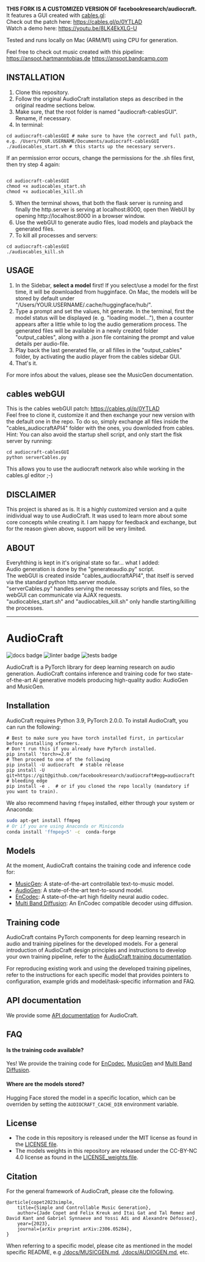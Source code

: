**THIS FORK IS A CUSTOMIZED VERSION OF facebookresearch/audiocraft.**<br>
It features a GUI created with [cables.gl](https://cables.gl):<br>
Check out the patch here: https://cables.gl/p/0YTLAD<br>
Watch a demo here: https://youtu.be/8LK4EkXLG-U<br>

Tested and runs locally on Mac (ARM/M1) using CPU for generation.<br>

Feel free to check out music created with this pipeline:<br>
https://ansoot.hartmanntobias.de
https://ansoot.bandcamp.com<br>

## INSTALLATION

1. Clone this repository.
2. Follow the original AudioCraft installation steps as described in the original readme sections below.
3. Make sure, that the root folder is named "audiocraft-cablesGUI". Rename, if necessary.
4. In terminal:

```shell
cd audiocraft-cablesGUI # make sure to have the correct and full path, e.g. /Users/YOUR.USERNAME/Documents/audiocraft-cablesGUI
./audiocables_start.sh # this starts up the necessary servers.

```

If an permission error occurs, change the permissions for the .sh files first, then try step 4 again:
```shell

cd audiocraft-cablesGUI
chmod +x audiocables_start.sh
chmod +x audiocables_kill.sh
```


5. When the terminal shows, that both the flask server is running and finally the http.server is serving at localhost:8000, open then WebUI by opening http://localhost:8000 in a browser window.
6. Use the webGUI to generate audio files, load models and playback the generated files.
7. To kill all processes and servers:
   
```shell
cd audiocraft-cablesGUI
./audiocables_kill.sh
```

## USAGE

1. In the Sidebar, **select a model** first! If you select/use a model for the first time, it will be downloaded from hugginface. On Mac, the models will be stored by default under "/Users/YOUR.USERNAME/.cache/huggingface/hub/".
2. Type a prompt and set the values, hit generate. In the terminal, first the model status will be displayed (e. g. "loading model..."), then a counter appears after a little while to log the audio gemeratiom process. The generated files will be available in a newly created folder "output_cables", along with a .json file containing the prompt and value details per audio-file.
3. Play back the last generated file, or all filles in the "output_cables" folder, by activating the audio player from the cables sidebar GUI.
4. That's it.

For more infos about the values, please see the MusicGen documentation.

## cables webGUI

This is the cables webGUI patch: https://cables.gl/p/0YTLAD<br>
Feel free to clone it, customize it and then exchange your new version with the default one in the repo. To do so, simply exchange all files inside
the "cables_audiocraftAPI4" folder with the ones, you downloded from cables.<br>
Hint: You can also avoid the startup shell script, and only start the flsk server by running:
```shell
cd audiocraft-cablesGUI
python serverCables.py
```
This allows you to use the audiocraft network also while working in the cables.gl editor ;-)


## DISCLAIMER

This project is shared as is. It is a highly customized version and a quite inidividual way to use AudioCraft. It was used to learn more about some core concepts while creating it. 
I am happy for feedback and exchange, but for the reason given above, support will be very limited.

## ABOUT

Everyhthing is kept in it's original state so far... what I added:<br>
Audio generation is done by the "generateaudio.py" script.<br>
The webGUI is created inside "cables_audiocraftAPI4", that itself is served via the standard python http.server module.<br>
"serverCables.py" handles serving the necessay scripts and files, so the webGUI can communicate via AJAX requests.<br>
"audiocables_start.sh" and "audiocables_kill.sh" only handle starting/killing the processes.<br>



---


# AudioCraft
![docs badge](https://github.com/facebookresearch/audiocraft/workflows/audiocraft_docs/badge.svg)
![linter badge](https://github.com/facebookresearch/audiocraft/workflows/audiocraft_linter/badge.svg)
![tests badge](https://github.com/facebookresearch/audiocraft/workflows/audiocraft_tests/badge.svg)

AudioCraft is a PyTorch library for deep learning research on audio generation. AudioCraft contains inference and training code
for two state-of-the-art AI generative models producing high-quality audio: AudioGen and MusicGen.


## Installation
AudioCraft requires Python 3.9, PyTorch 2.0.0. To install AudioCraft, you can run the following:

```shell
# Best to make sure you have torch installed first, in particular before installing xformers.
# Don't run this if you already have PyTorch installed.
pip install 'torch>=2.0'
# Then proceed to one of the following
pip install -U audiocraft  # stable release
pip install -U git+https://git@github.com/facebookresearch/audiocraft#egg=audiocraft  # bleeding edge
pip install -e .  # or if you cloned the repo locally (mandatory if you want to train).
```

We also recommend having `ffmpeg` installed, either through your system or Anaconda:
```bash
sudo apt-get install ffmpeg
# Or if you are using Anaconda or Miniconda
conda install 'ffmpeg<5' -c  conda-forge
```

## Models

At the moment, AudioCraft contains the training code and inference code for:
* [MusicGen](./docs/MUSICGEN.md): A state-of-the-art controllable text-to-music model.
* [AudioGen](./docs/AUDIOGEN.md): A state-of-the-art text-to-sound model.
* [EnCodec](./docs/ENCODEC.md): A state-of-the-art high fidelity neural audio codec.
* [Multi Band Diffusion](./docs/MBD.md): An EnCodec compatible decoder using diffusion.

## Training code

AudioCraft contains PyTorch components for deep learning research in audio and training pipelines for the developed models.
For a general introduction of AudioCraft design principles and instructions to develop your own training pipeline, refer to
the [AudioCraft training documentation](./docs/TRAINING.md).

For reproducing existing work and using the developed training pipelines, refer to the instructions for each specific model
that provides pointers to configuration, example grids and model/task-specific information and FAQ.


## API documentation

We provide some [API documentation](https://facebookresearch.github.io/audiocraft/api_docs/audiocraft/index.html) for AudioCraft.


## FAQ

#### Is the training code available?

Yes! We provide the training code for [EnCodec](./docs/ENCODEC.md), [MusicGen](./docs/MUSICGEN.md) and [Multi Band Diffusion](./docs/MBD.md).

#### Where are the models stored?

Hugging Face stored the model in a specific location, which can be overriden by setting the `AUDIOCRAFT_CACHE_DIR` environment variable.


## License
* The code in this repository is released under the MIT license as found in the [LICENSE file](LICENSE).
* The models weights in this repository are released under the CC-BY-NC 4.0 license as found in the [LICENSE_weights file](LICENSE_weights).


## Citation

For the general framework of AudioCraft, please cite the following.
```
@article{copet2023simple,
    title={Simple and Controllable Music Generation},
    author={Jade Copet and Felix Kreuk and Itai Gat and Tal Remez and David Kant and Gabriel Synnaeve and Yossi Adi and Alexandre Défossez},
    year={2023},
    journal={arXiv preprint arXiv:2306.05284},
}
```

When referring to a specific model, please cite as mentioned in the model specific README, e.g
[./docs/MUSICGEN.md](./docs/MUSICGEN.md), [./docs/AUDIOGEN.md](./docs/AUDIOGEN.md), etc.
